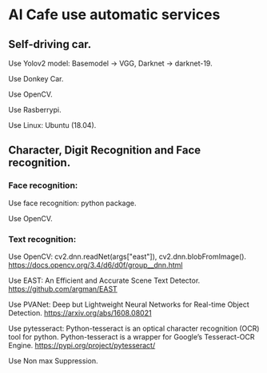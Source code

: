 # AI Cafe use automatic services

## Self-driving car.

Use Yolov2 model: Basemodel -> VGG, Darknet -> darknet-19.

Use Donkey Car.

Use OpenCV.

Use Rasberrypi.

Use Linux: Ubuntu (18.04).


## Character, Digit Recognition and Face recognition.

### Face recognition:
Use face recognition: python package.

Use OpenCV.


### Text recognition:
Use OpenCV: cv2.dnn.readNet(args["east"]), cv2.dnn.blobFromImage(). https://docs.opencv.org/3.4/d6/d0f/group__dnn.html

Use EAST: An Efficient and Accurate Scene Text Detector. https://github.com/argman/EAST

Use PVANet: Deep but Lightweight Neural Networks for Real-time Object Detection. https://arxiv.org/abs/1608.08021

Use pytesseract: Python-tesseract is an optical character recognition (OCR) tool for python. Python-tesseract is a wrapper for Google’s Tesseract-OCR Engine. https://pypi.org/project/pytesseract/

Use Non max Suppression.



